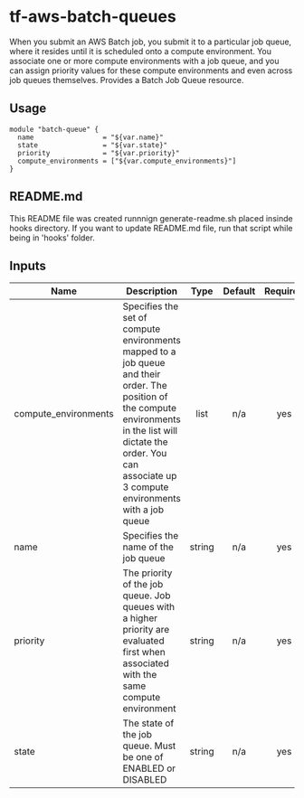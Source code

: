 
# tf-aws-batch-queues

When you submit an AWS Batch job, you submit it to a particular job queue, where it resides until it is scheduled onto a compute environment. You associate one or more compute environments with a job queue, and you can assign priority values for these compute environments and even across job queues themselves.
Provides a Batch Job Queue resource.


## Usage

```hcl
module "batch-queue" {
  name                 = "${var.name}"
  state                = "${var.state}"
  priority             = "${var.priority}"
  compute_environments = ["${var.compute_environments}"]
}

```
## README.md
This README file was created runnnign generate-readme.sh placed insinde hooks directory.
If you want to update README.md file, run that script while being in 'hooks' folder.
## Inputs

| Name | Description | Type | Default | Required |
|------|-------------|:----:|:-----:|:-----:|
| compute\_environments | Specifies the set of compute environments mapped to a job queue and their order. The position of the compute environments in the list will dictate the order. You can associate up 3 compute environments with a job queue | list | n/a | yes |
| name | Specifies the name of the job queue | string | n/a | yes |
| priority | The priority of the job queue. Job queues with a higher priority are evaluated first when associated with the same compute environment | string | n/a | yes |
| state | The state of the job queue. Must be one of ENABLED or DISABLED | string | n/a | yes |

